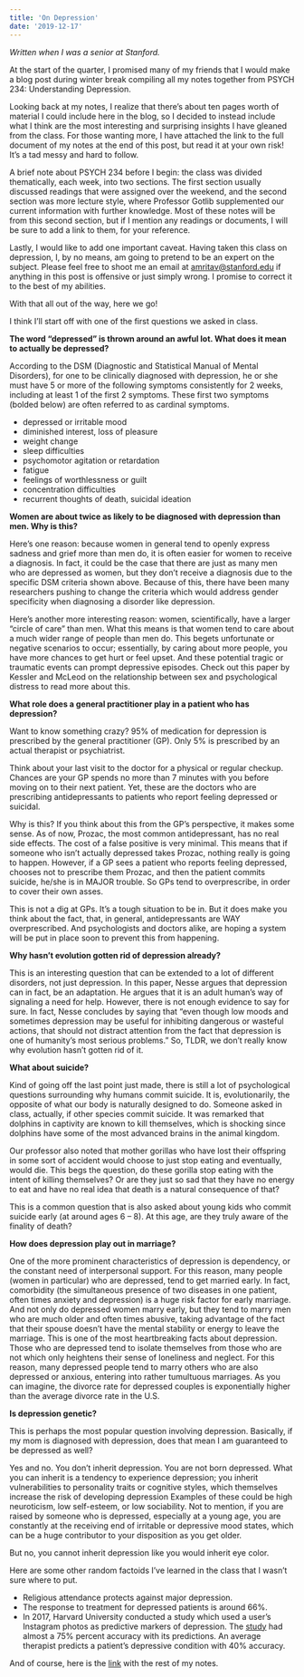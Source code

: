 ```yaml
---
title: 'On Depression'
date: '2019-12-17'
---
```

_Written when I was a senior at Stanford._

At the start of the quarter, I promised many of my friends that I would make a blog post during winter break compiling all my notes together from PSYCH 234: Understanding Depression.

Looking back at my notes, I realize that there’s about ten pages worth of material I could include here in the blog, so I decided to instead include what I think are the most interesting and surprising insights I have gleaned from the class. For those wanting more, I have attached the link to the full document of my notes at the end of this post, but read it at your own risk! It’s a tad messy and hard to follow.

A brief note about PSYCH 234 before I begin: the class was divided thematically, each week, into two sections. The first section usually discussed readings that were assigned over the weekend, and the second section was more lecture style, where Professor Gotlib supplemented our current information with further knowledge. Most of these notes will be from this second section, but if I mention any readings or documents, I will be sure to add a link to them, for your reference.

Lastly, I would like to add one important caveat. Having taken this class on depression, I, by no means, am going to pretend to be an expert on the subject. Please feel free to shoot me an email at amritav@stanford.edu if anything in this post is offensive or just simply wrong. I promise to correct it to the best of my abilities. 

With that all out of the way, here we go!

I think I’ll start off with one of the first questions we asked in class.

**The word “depressed” is thrown around an awful lot. What does it mean to actually be depressed?**

According to the DSM (Diagnostic and Statistical Manual of Mental Disorders), for one to be clinically diagnosed with depression, he or she must have 5 or more of the following symptoms consistently for 2 weeks, including at least 1 of the first 2 symptoms. These first two symptoms (bolded below) are often referred to as cardinal symptoms. 

- depressed or irritable mood
- diminished interest, loss of pleasure
- weight change
- sleep difficulties
- psychomotor agitation or retardation
- fatigue
- feelings of worthlessness or guilt
- concentration difficulties
- recurrent thoughts of death, suicidal ideation

**Women are about twice as likely to be diagnosed with depression than men. Why is this?**

Here’s one reason: because women in general tend to openly express sadness and grief more than men do, it is often easier for women to receive a diagnosis. In fact, it could be the case that there are just as many men who are depressed as women, but they don’t receive a diagnosis due to the specific DSM criteria shown above. Because of this, there have been many researchers pushing to change the criteria which would address gender specificity when diagnosing a disorder like depression. 

Here’s another more interesting reason: women, scientifically, have a larger “circle of care” than men. What this means is that women tend to care about a much wider range of people than men do. This begets unfortunate or negative scenarios to occur; essentially, by caring about more people, you have more chances to get hurt or feel upset. And these potential tragic or traumatic events can prompt depressive episodes. Check out this paper by Kessler and McLeod on the relationship between sex and psychological distress to read more about this.

**What role does a general practitioner play in a patient who has depression?**

Want to know something crazy? 95% of medication for depression is prescribed by the general practitioner (GP). Only 5% is prescribed by an actual therapist or psychiatrist.

Think about your last visit to the doctor for a physical or regular checkup. Chances are your GP spends no more than 7 minutes with you before moving on to their next patient. Yet, these are the doctors who are prescribing antidepressants to patients who report feeling depressed or suicidal. 

Why is this? If you think about this from the GP’s perspective, it makes some sense. As of now, Prozac, the most common antidepressant, has no real side effects. The cost of a false positive is very minimal. This means that if someone who isn’t actually depressed takes Prozac, nothing really is going to happen. However, if a GP sees a patient who reports feeling depressed, chooses not to prescribe them Prozac, and then the patient commits suicide, he/she is in MAJOR trouble. So GPs tend to overprescribe, in order to cover their own asses.

This is not a dig at GPs. It’s a tough situation to be in. But it does make you think about the fact, that, in general, antidepressants are WAY overprescribed. And psychologists and doctors alike, are hoping a system will be put in place soon to prevent this from happening. 

**Why hasn’t evolution gotten rid of depression already?**

This is an interesting question that can be extended to a lot of different disorders, not just depression. In this paper, Nesse argues that depression can in fact, be an adaptation. He argues that it is an adult human’s way of signaling a need for help. However, there is not enough evidence to say for sure. In fact, Nesse concludes by saying that “even though low moods and sometimes depression may be useful for inhibiting dangerous or wasteful actions, that should not distract attention from the fact that depression is one of humanity’s most serious problems.” So, TLDR, we don’t really know why evolution hasn’t gotten rid of it. 

**What about suicide?**

Kind of going off the last point just made, there is still a lot of psychological questions surrounding why humans commit suicide. It is, evolutionarily, the opposite of what our body is naturally designed to do. Someone asked in class, actually, if other species commit suicide. It was remarked that dolphins in captivity are known to kill themselves, which is shocking since dolphins have some of the most advanced brains in the animal kingdom. 

Our professor also noted that mother gorillas who have lost their offspring in some sort of accident would choose to just stop eating and eventually, would die. This begs the question, do these gorilla stop eating with the intent of killing themselves? Or are they just so sad that they have no energy to eat and have no real idea that death is a natural consequence of that?

This is a common question that is also asked about young kids who commit suicide early (at around ages 6 – 8). At this age, are they truly aware of the finality of death? 

**How does depression play out in marriage?**

One of the more prominent characteristics of depression is dependency, or the constant need of interpersonal support. For this reason, many people (women in particular) who are depressed, tend to get married early. In fact, comorbidity (the simultaneous presence of two diseases in one patient, often times anxiety and depression) is a huge risk factor for early marriage. And not only do depressed women marry early, but they tend to marry men who are much older and often times abusive, taking advantage of the fact that their spouse doesn’t have the mental stability or energy to leave the marriage. This is one of the most heartbreaking facts about depression. Those who are depressed tend to isolate themselves from those who are not which only heightens their sense of loneliness and neglect. For this reason, many depressed people tend to marry others who are also depressed or anxious, entering into rather tumultuous marriages. As you can imagine, the divorce rate for depressed couples is exponentially higher than the average divorce rate in the U.S.

**Is depression genetic?**

This is perhaps the most popular question involving depression. Basically, if my mom is diagnosed with depression, does that mean I am guaranteed to be depressed as well? 

Yes and no. You don’t inherit depression. You are not born depressed. What you can inherit is a tendency to experience depression; you inherit vulnerabilities to personality traits or cognitive styles, which themselves increase the risk of developing depression Examples of these could be high neuroticism, low self-esteem, or low sociability. Not to mention, if you are raised by someone who is depressed, especially at a young age, you are constantly at the receiving end of irritable or depressive mood states, which can be a huge contributor to your disposition as you get older.

But no, you cannot inherit depression like you would inherit eye color. 

Here are some other random factoids I’ve learned in the class that I wasn’t sure where to put. 

- Religious attendance protects against major depression.
- The response to treatment for depressed patients is around 66%.
- In 2017, Harvard University conducted a study which used a user’s Instagram photos as predictive markers of depression. The [study](https://epjdatascience.springeropen.com/articles/10.1140/epjds/s13688-017-0110-z) had almost a 75% percent accuracy with its predictions. An average therapist predicts a patient’s depressive condition with 40% accuracy.

And of course, here is the [link](https://docs.google.com/document/d/1c5j4SiBgRVyDwJWp2-2jh493Fca7DPEk2l0xlcGjgjM/edit) with the rest of my notes. 